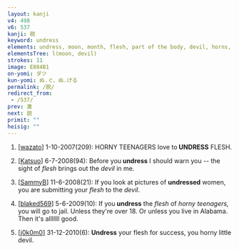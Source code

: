 ```yaml
---
layout: kanji
v4: 498
v6: 537
kanji: 脱
keyword: undress
elements: undress, moon, month, flesh, part of the body, devil, horns, elder brother, teenager, mouth, human legs
elementsTree: l(moon, devil)
strokes: 11
image: E884B1
on-yomi: ダツ
kun-yomi: ぬ.ぐ、ぬ.げる
permalink: /脱/
redirect_from:
 - /537/
prev: 激
next: 説
primit: ""
heisig: ""
---
```


1) [<a href="http://kanji.koohii.com/profile/wazato">wazato</a>] 1-10-2007(209): HORNY TEENAGERS love to<strong> UNDRESS</strong> FLESH.

2) [<a href="http://kanji.koohii.com/profile/Katsuo">Katsuo</a>] 6-7-2008(94): Before you<strong> undress</strong> I should warn you -- the sight of <em>flesh</em> brings out the <em>devil</em> in me.

3) [<a href="http://kanji.koohii.com/profile/SammyB">SammyB</a>] 11-6-2008(21): If you look at pictures of <strong>undressed</strong> women, you are submitting your <em>flesh</em> to the <em>devil</em>.

4) [<a href="http://kanji.koohii.com/profile/blaked569">blaked569</a>] 5-6-2009(10): If you<strong> undress</strong> the <em>flesh</em> of <em>horny teenagers,</em> you will go to jail. Unless they&#039;re over 18. Or unless you live in Alabama. Then it&#039;s alllllll good.

5) [<a href="http://kanji.koohii.com/profile/j0k0m0">j0k0m0</a>] 31-12-2010(6): <strong>Undress</strong> your flesh for success, you horny little devil.

